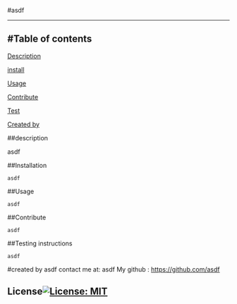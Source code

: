 #asdf
  
  ------------------
  #Table of contents
  ------------------

  [Description](#description)
    
  [install](#installation)
  
    
  [Usage](#usage)
   
    
  [Contribute](#contribute)
  
    
  [Test](#testing)
  
  [Created by](#createdby)
  
  ##description <a name="description"></a>
  
  asdf
  
  ##Installation <a name="installation"></a>
  
    asdf
  
  
  ##Usage <a name="usage"></a>
  
    asdf
  
  
  ##Contribute <a name="contribute"></a>
  
    asdf
  
  
  ##Testing instructions <a name="testing"></a>
  
    asdf
  
  #created by <a name="createdby"></a>
  asdf
  contact me at: asdf
  My github : https://github.com/asdf
  ## License[![License: MIT](https://img.shields.io/badge/License-MIT-yellow.svg)](https://opensource.org/licenses/MIT)
    
